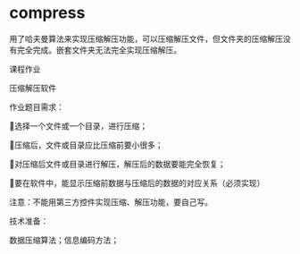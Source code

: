 # compress

用了哈夫曼算法来实现压缩解压功能，可以压缩解压文件，但文件夹的压缩解压没有完全完成。嵌套文件夹无法完全实现压缩解压。

课程作业

压缩解压软件

作业题目需求：

选择一个文件或一个目录，进行压缩；

压缩后，文件或目录应比压缩前要小很多；

对压缩后文件或目录进行解压，解压后的数据要能完全恢复；

要在软件中，能显示压缩前数据与压缩后的数据的对应关系（必须实现）

 注意：不能用第三方控件实现压缩、解压功能，要自己写。

技术准备：

数据压缩算法；信息编码方法；
